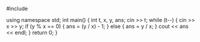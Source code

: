 #include<iostream>

using namespace std;
int main() {
    int t, x, y, ans;
    cin >> t;
    while (t--) {
        cin >> x >> y;
        if (y % x == 0) {
            ans = (y / x) - 1;
        }
        else {
            ans = y / x;
        }
        cout << ans << endl;
    }
    return 0;
}
